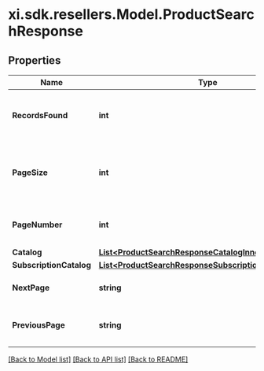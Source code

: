 # xi.sdk.resellers.Model.ProductSearchResponse

## Properties

Name | Type | Description | Notes
------------ | ------------- | ------------- | -------------
**RecordsFound** | **int** | The number of recourds found for the search. | [optional] 
**PageSize** | **int** | The number of results per page. Default is 25. | [optional] 
**PageNumber** | **int** | current page number default is 1 | [optional] 
**Catalog** | [**List&lt;ProductSearchResponseCatalogInner&gt;**](ProductSearchResponseCatalogInner.md) |  | [optional] 
**SubscriptionCatalog** | [**List&lt;ProductSearchResponseSubscriptionCatalogInner&gt;**](ProductSearchResponseSubscriptionCatalogInner.md) |  | [optional] 
**NextPage** | **string** | link/URL for accessing next page. | [optional] 
**PreviousPage** | **string** | link/URL for accessing previous page. | [optional] 

[[Back to Model list]](../README.md#documentation-for-models) [[Back to API list]](../README.md#documentation-for-api-endpoints) [[Back to README]](../README.md)


